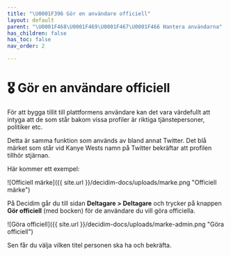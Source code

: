 ```yaml
---
title: "\U0001F396 Gör en användare officiell"
layout: default
parent: "\U0001F468‍\U0001F469‍\U0001F467‍\U0001F466 Hantera användarna"
has_children: false
has_toc: false
nav_order: 2

---
```

# 🎖 Gör en användare officiell

För att bygga tillit till plattformens användare kan det vara värdefullt att intyga att de som står bakom vissa profiler är riktiga tjänstepersoner, politiker etc.

Detta är samma funktion som används av bland annat Twitter. Det blå märket som står vid Kanye Wests namn på Twitter bekräftar att profilen tillhör stjärnan.

Här kommer ett exempel:

![Officiell märke]({{ site.url }}/decidim-docs/uploads/marke.png "Officiell märke")

På Decidim går du till sidan **Deltagare > Deltagare** och trycker på knappen **Gör officiell** (med bocken) för de användare du vill göra officiella.

![Göra officiell]({{ site.url }}/decidim-docs/uploads/marke-admin.png "Göra officiell")

Sen får du välja vilken titel personen ska ha och bekräfta.
